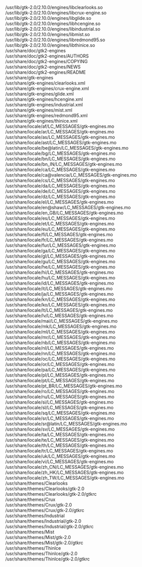 /usr/lib/gtk-2.0/2.10.0/engines/libclearlooks.so  
/usr/lib/gtk-2.0/2.10.0/engines/libcrux-engine.so  
/usr/lib/gtk-2.0/2.10.0/engines/libglide.so  
/usr/lib/gtk-2.0/2.10.0/engines/libhcengine.so  
/usr/lib/gtk-2.0/2.10.0/engines/libindustrial.so  
/usr/lib/gtk-2.0/2.10.0/engines/libmist.so  
/usr/lib/gtk-2.0/2.10.0/engines/libredmond95.so  
/usr/lib/gtk-2.0/2.10.0/engines/libthinice.so  
/usr/share/doc/gtk2-engines  
/usr/share/doc/gtk2-engines/AUTHORS  
/usr/share/doc/gtk2-engines/COPYING  
/usr/share/doc/gtk2-engines/NEWS  
/usr/share/doc/gtk2-engines/README  
/usr/share/gtk-engines  
/usr/share/gtk-engines/clearlooks.xml  
/usr/share/gtk-engines/crux-engine.xml  
/usr/share/gtk-engines/glide.xml  
/usr/share/gtk-engines/hcengine.xml  
/usr/share/gtk-engines/industrial.xml  
/usr/share/gtk-engines/mist.xml  
/usr/share/gtk-engines/redmond95.xml  
/usr/share/gtk-engines/thinice.xml  
/usr/share/locale/af/LC\_MESSAGES/gtk-engines.mo  
/usr/share/locale/ar/LC\_MESSAGES/gtk-engines.mo  
/usr/share/locale/as/LC\_MESSAGES/gtk-engines.mo  
/usr/share/locale/ast/LC\_MESSAGES/gtk-engines.mo  
/usr/share/locale/be@latin/LC\_MESSAGES/gtk-engines.mo  
/usr/share/locale/bg/LC\_MESSAGES/gtk-engines.mo  
/usr/share/locale/bn/LC\_MESSAGES/gtk-engines.mo  
/usr/share/locale/bn\_IN/LC\_MESSAGES/gtk-engines.mo  
/usr/share/locale/ca/LC\_MESSAGES/gtk-engines.mo  
/usr/share/locale/ca@valencia/LC\_MESSAGES/gtk-engines.mo  
/usr/share/locale/cs/LC\_MESSAGES/gtk-engines.mo  
/usr/share/locale/da/LC\_MESSAGES/gtk-engines.mo  
/usr/share/locale/de/LC\_MESSAGES/gtk-engines.mo  
/usr/share/locale/dz/LC\_MESSAGES/gtk-engines.mo  
/usr/share/locale/el/LC\_MESSAGES/gtk-engines.mo  
/usr/share/locale/en@shaw/LC\_MESSAGES/gtk-engines.mo  
/usr/share/locale/en\_GB/LC\_MESSAGES/gtk-engines.mo  
/usr/share/locale/es/LC\_MESSAGES/gtk-engines.mo  
/usr/share/locale/et/LC\_MESSAGES/gtk-engines.mo  
/usr/share/locale/eu/LC\_MESSAGES/gtk-engines.mo  
/usr/share/locale/fi/LC\_MESSAGES/gtk-engines.mo  
/usr/share/locale/fr/LC\_MESSAGES/gtk-engines.mo  
/usr/share/locale/fur/LC\_MESSAGES/gtk-engines.mo  
/usr/share/locale/ga/LC\_MESSAGES/gtk-engines.mo  
/usr/share/locale/gl/LC\_MESSAGES/gtk-engines.mo  
/usr/share/locale/gu/LC\_MESSAGES/gtk-engines.mo  
/usr/share/locale/he/LC\_MESSAGES/gtk-engines.mo  
/usr/share/locale/hi/LC\_MESSAGES/gtk-engines.mo  
/usr/share/locale/hu/LC\_MESSAGES/gtk-engines.mo  
/usr/share/locale/id/LC\_MESSAGES/gtk-engines.mo  
/usr/share/locale/it/LC\_MESSAGES/gtk-engines.mo  
/usr/share/locale/ja/LC\_MESSAGES/gtk-engines.mo  
/usr/share/locale/kn/LC\_MESSAGES/gtk-engines.mo  
/usr/share/locale/ko/LC\_MESSAGES/gtk-engines.mo  
/usr/share/locale/lt/LC\_MESSAGES/gtk-engines.mo  
/usr/share/locale/lv/LC\_MESSAGES/gtk-engines.mo  
/usr/share/locale/mai/LC\_MESSAGES/gtk-engines.mo  
/usr/share/locale/mk/LC\_MESSAGES/gtk-engines.mo  
/usr/share/locale/ml/LC\_MESSAGES/gtk-engines.mo  
/usr/share/locale/mr/LC\_MESSAGES/gtk-engines.mo  
/usr/share/locale/nb/LC\_MESSAGES/gtk-engines.mo  
/usr/share/locale/nl/LC\_MESSAGES/gtk-engines.mo  
/usr/share/locale/nn/LC\_MESSAGES/gtk-engines.mo  
/usr/share/locale/oc/LC\_MESSAGES/gtk-engines.mo  
/usr/share/locale/or/LC\_MESSAGES/gtk-engines.mo  
/usr/share/locale/pa/LC\_MESSAGES/gtk-engines.mo  
/usr/share/locale/pl/LC\_MESSAGES/gtk-engines.mo  
/usr/share/locale/pt/LC\_MESSAGES/gtk-engines.mo  
/usr/share/locale/pt\_BR/LC\_MESSAGES/gtk-engines.mo  
/usr/share/locale/ro/LC\_MESSAGES/gtk-engines.mo  
/usr/share/locale/ru/LC\_MESSAGES/gtk-engines.mo  
/usr/share/locale/si/LC\_MESSAGES/gtk-engines.mo  
/usr/share/locale/sl/LC\_MESSAGES/gtk-engines.mo  
/usr/share/locale/sq/LC\_MESSAGES/gtk-engines.mo  
/usr/share/locale/sr/LC\_MESSAGES/gtk-engines.mo  
/usr/share/locale/sr@latin/LC\_MESSAGES/gtk-engines.mo  
/usr/share/locale/sv/LC\_MESSAGES/gtk-engines.mo  
/usr/share/locale/ta/LC\_MESSAGES/gtk-engines.mo  
/usr/share/locale/te/LC\_MESSAGES/gtk-engines.mo  
/usr/share/locale/th/LC\_MESSAGES/gtk-engines.mo  
/usr/share/locale/tr/LC\_MESSAGES/gtk-engines.mo  
/usr/share/locale/uk/LC\_MESSAGES/gtk-engines.mo  
/usr/share/locale/vi/LC\_MESSAGES/gtk-engines.mo  
/usr/share/locale/zh\_CN/LC\_MESSAGES/gtk-engines.mo  
/usr/share/locale/zh\_HK/LC\_MESSAGES/gtk-engines.mo  
/usr/share/locale/zh\_TW/LC\_MESSAGES/gtk-engines.mo  
/usr/share/themes/Clearlooks  
/usr/share/themes/Clearlooks/gtk-2.0  
/usr/share/themes/Clearlooks/gtk-2.0/gtkrc  
/usr/share/themes/Crux  
/usr/share/themes/Crux/gtk-2.0  
/usr/share/themes/Crux/gtk-2.0/gtkrc  
/usr/share/themes/Industrial  
/usr/share/themes/Industrial/gtk-2.0  
/usr/share/themes/Industrial/gtk-2.0/gtkrc  
/usr/share/themes/Mist  
/usr/share/themes/Mist/gtk-2.0  
/usr/share/themes/Mist/gtk-2.0/gtkrc  
/usr/share/themes/ThinIce  
/usr/share/themes/ThinIce/gtk-2.0  
/usr/share/themes/ThinIce/gtk-2.0/gtkrc  

